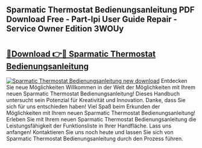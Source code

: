 ## Sparmatic Thermostat Bedienungsanleitung PDF Download Free - Part-Ipi User Guide Repair - Service Owner Edition 3WOUy

# <h2><a href="http://df5lzik.blite.top/?on=Sparmatic+Thermostat+Bedienungsanleitung">🔗Download 👉🔴 Sparmatic Thermostat Bedienungsanleitung</a></h2>

[![Sparmatic Thermostat Bedienungsanleitung new download](https://i.imgur.com/lujVjoI.png)](http://df5lzik.blite.top/?on=Sparmatic+Thermostat+Bedienungsanleitung)
Entdecken Sie neue Möglichkeiten Willkommen in der Welt der Möglichkeiten mit Ihrem neuen Sparmatic Thermostat Bedienungsanleitung! Dieses Handbuch untersucht sein Potenzial für Kreativität und Innovation. Danke, dass Sie sich für uns entschieden haben! Viel Spaß beim Erkunden der Möglichkeiten mit Ihrem neuen Sparmatic Thermostat Bedienungsanleitung! Erleben Sie mit Ihrem neuen Sparmatic Thermostat Bedienungsanleitung die Leistungsfähigkeit der Funktionsliste in Ihrer Handfläche. Lass uns anfangen! Kontaktieren Sie uns noch heute und lassen Sie sich von Sparmatic Thermostat Bedienungsanleitung durch den Prozess führen.
